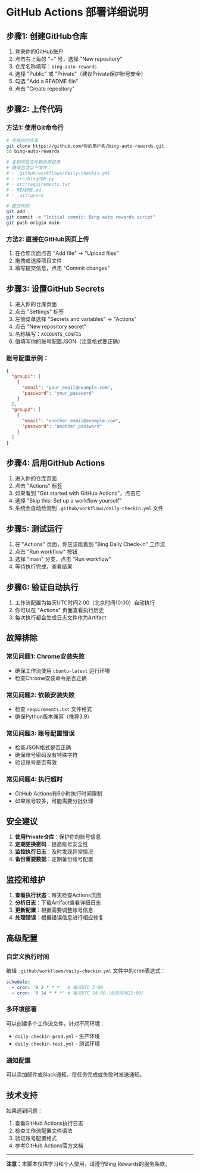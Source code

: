 # GitHub Actions 部署详细说明

## 步骤1: 创建GitHub仓库

1. 登录你的GitHub账户
2. 点击右上角的 "+" 号，选择 "New repository"
3. 仓库名称填写：`bing-auto-rewards`
4. 选择 "Public" 或 "Private"（建议Private保护账号安全）
5. 勾选 "Add a README file"
6. 点击 "Create repository"

## 步骤2: 上传代码

### 方法1: 使用Git命令行
```bash
# 克隆你的仓库
git clone https://github.com/你的用户名/bing-auto-rewards.git
cd bing-auto-rewards

# 复制项目文件到仓库目录
# 确保包含以下文件：
# - .github/workflows/daily-checkin.yml
# - src/bingZDH.py
# - src/requirements.txt
# - README.md
# - .gitignore

# 提交代码
git add .
git commit -m "Initial commit: Bing auto rewards script"
git push origin main
```

### 方法2: 直接在GitHub网页上传
1. 在仓库页面点击 "Add file" → "Upload files"
2. 拖拽或选择项目文件
3. 填写提交信息，点击 "Commit changes"

## 步骤3: 设置GitHub Secrets

1. 进入你的仓库页面
2. 点击 "Settings" 标签
3. 左侧菜单选择 "Secrets and variables" → "Actions"
4. 点击 "New repository secret"
5. 名称填写：`ACCOUNTS_CONFIG`
6. 值填写你的账号配置JSON（注意格式要正确）

### 账号配置示例：
```json
{
  "group1": [
    {
      "email": "your_email@example.com",
      "password": "your_password"
    }
  ],
  "group2": [
    {
      "email": "another_email@example.com",
      "password": "another_password"
    }
  ]
}
```

## 步骤4: 启用GitHub Actions

1. 进入你的仓库页面
2. 点击 "Actions" 标签
3. 如果看到 "Get started with GitHub Actions"，点击它
4. 选择 "Skip this: Set up a workflow yourself"
5. 系统会自动检测到 `.github/workflows/daily-checkin.yml` 文件

## 步骤5: 测试运行

1. 在 "Actions" 页面，你应该能看到 "Bing Daily Check-in" 工作流
2. 点击 "Run workflow" 按钮
3. 选择 "main" 分支，点击 "Run workflow"
4. 等待执行完成，查看结果

## 步骤6: 验证自动执行

1. 工作流配置为每天UTC时间2:00（北京时间10:00）自动执行
2. 你可以在 "Actions" 页面查看执行历史
3. 每次执行都会生成日志文件作为Artifact

## 故障排除

### 常见问题1: Chrome安装失败
- 确保工作流使用 `ubuntu-latest` 运行环境
- 检查Chrome安装命令是否正确

### 常见问题2: 依赖安装失败
- 检查 `requirements.txt` 文件格式
- 确保Python版本兼容（推荐3.9）

### 常见问题3: 账号配置错误
- 检查JSON格式是否正确
- 确保账号密码没有特殊字符
- 验证账号是否有效

### 常见问题4: 执行超时
- GitHub Actions有6小时执行时间限制
- 如果账号较多，可能需要分批处理

## 安全建议

1. **使用Private仓库**：保护你的账号信息
2. **定期更换密码**：提高账号安全性
3. **监控执行日志**：及时发现异常情况
4. **备份重要数据**：定期备份账号配置

## 监控和维护

1. **查看执行状态**：每天检查Actions页面
2. **分析日志**：下载Artifact查看详细日志
3. **更新配置**：根据需要调整账号信息
4. **处理错误**：根据错误信息进行相应修复

## 高级配置

### 自定义执行时间
编辑 `.github/workflows/daily-checkin.yml` 文件中的cron表达式：
```yaml
schedule:
  - cron: '0 2 * * *'  # 每天UTC 2:00
  - cron: '0 14 * * *' # 每天UTC 14:00（北京时间22:00）
```

### 多环境部署
可以创建多个工作流文件，针对不同环境：
- `daily-checkin-prod.yml` - 生产环境
- `daily-checkin-test.yml` - 测试环境

### 通知配置
可以添加邮件或Slack通知，在任务完成或失败时发送通知。

## 技术支持

如果遇到问题：
1. 查看GitHub Actions执行日志
2. 检查工作流配置文件语法
3. 验证账号配置格式
4. 参考GitHub Actions官方文档

---

**注意**：本脚本仅供学习和个人使用，请遵守Bing Rewards的服务条款。
